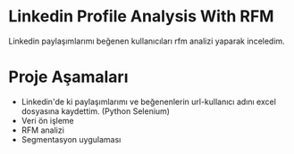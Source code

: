 # Linkedin Profile Analysis With RFM
Linkedin paylaşımlarımı beğenen kullanıcıları rfm analizi yaparak inceledim.

# Proje Aşamaları
* Linkedin'de ki paylaşımlarımı ve beğenenlerin url-kullanıcı adını excel dosyasına kaydettim. (Python Selenium)
* Veri ön işleme 
* RFM analizi
* Segmentasyon uygulaması
